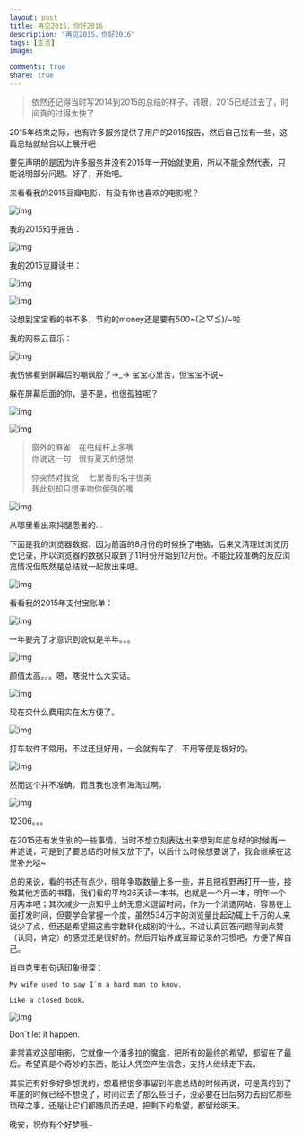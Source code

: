 ```yaml
---
layout: post
title: 再见2015，你好2016
description: "再见2015，你好2016"
tags: [生活]
image:

comments: true
share: true
---
```


> 依然还记得当时写2014到2015的总结的样子，转眼，2015已经过去了，时间真的过得太快了

2015年结束之际，也有许多服务提供了用户的2015报告，然后自己找有一些，这篇总结就结合以上展开吧

要先声明的是因为许多服务并没有2015年一开始就使用，所以不能全然代表，只能说明部分问题。好了，开始吧。

<!-- more -->

来看看我的2015豆瓣电影，有没有你也喜欢的电影呢？

![img]({{site.url}}images/article/2016-1-1/1.png)

我的2015知乎报告：

![img]({{site.url}}images/article/2016-1-1/2.png)

我的2015豆瓣读书：

![img]({{site.url}}images/article/2016-1-1/3.png)

![img]({{site.url}}images/article/2016-1-1/4.png)

没想到宝宝看的书不多，节约的money还是要有500~\(≧▽≦)/~啦

我的网易云音乐：

![img]({{site.url}}images/article/2016-1-1/6.png)

我仿佛看到屏幕后的嘲讽脸了→_→  宝宝心里苦，但宝宝不说~

躲在屏幕后面的你，是不是，也很孤独呢？

![img]({{site.url}}images/article/2016-1-1/7.png)

![img]({{site.url}}images/article/2016-1-1/8.png)

> 窗外的麻雀&emsp;在电线杆上多嘴<br  />
> 你说这一句&emsp;很有夏天的感觉<br  />
>
> 你突然对我说	&emsp;七里香的名字很美<br  />
> 我此刻却只想亲吻你倔强的嘴

![img]({{site.url}}images/article/2016-1-1/9.png)

从哪里看出来抖腿患者的...

下面是我的浏览器数据，因为前面的8月份的时候换了电脑，后来又清理过浏览历史记录，所以浏览器的数据只取到了11月份开始到12月份。不能比较准确的反应浏览情况但既然是总结就一起放出来吧。

![img]({{site.url}}images/article/2016-1-1/5.png)

看看我的2015年支付宝账单：

![img]({{site.url}}images/article/2016-1-1/11.jpg)

一年要完了才意识到貌似是羊年。。。

![img]({{site.url}}images/article/2016-1-1/12.jpg)

颜值太高。。。嗯，瞎说什么大实话。

![img]({{site.url}}images/article/2016-1-1/13.jpg)

现在交什么费用实在太方便了。

![img]({{site.url}}images/article/2016-1-1/14.jpg)

打车软件不常用，不过还挺好用，一会就有车了，不用等便是极好的。

![img]({{site.url}}images/article/2016-1-1/15.jpg)

然而这个并不准确。而且我也没有海淘过啊。

![img]({{site.url}}images/article/2016-1-1/16.jpg)

12306。。。

在2015还有发生别的一些事情，当时不想立刻表达出来想到年底总结的时候再一并述说，可是到了要总结的时候又放下了，以后什么时候想要说了，我会继续在这里补充哒~

总的来说，看的书还有点少，明年争取数量上多一些，并且把视野再打开一些，接触其他方面的书籍，我们看的平均26天读一本书，也就是一个月一本，明年一个月两本吧；其次减少一点知乎上的无意义逗留时间，作为一个消遣网站，容易在上面打发时间，但要学会掌握一个度，虽然534万字的浏览量比起动辄上千万的人来说少了点，但还是希望把这些字数转化成别的什么。不过认真回答问题得到点赞（认同，肯定）的感觉还是很好的。然后开始养成豆瓣记录的习惯吧，方便了解自己。

肖申克里有句话印象很深：

```
My wife used to say I`m a hard man to know.

Like a closed book.
```

![img]({{site.url}}images/article/2016-1-1/10.png)

Don`t let it happen.

非常喜欢这部电影，它就像一个潘多拉的魔盒，把所有的最终的希望，都留在了最后。希望真是个奇妙的东西，能让人凭空产生信念，支持人继续走下去。

其实还有好多好多想说的，想着把很多事留到年底总结的时候再说，可是真的到了年底的时候已经不想说了，时间过去了那么些日子，没必要在日后努力去回忆那些琐碎之事，还是让它们都随风而去吧，把剩下的希望，都留给明天。

晚安，祝你有个好梦哦~